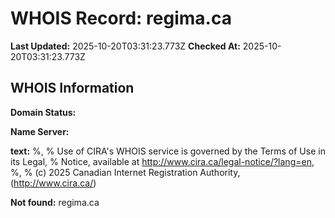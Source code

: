 # WHOIS Record: regima.ca

**Last Updated:** 2025-10-20T03:31:23.773Z
**Checked At:** 2025-10-20T03:31:23.773Z

## WHOIS Information

**Domain Status:** 

**Name Server:** 

**text:** %, % Use of CIRA's WHOIS service is governed by the Terms of Use in its Legal, % Notice, available at http://www.cira.ca/legal-notice/?lang=en, %, % (c) 2025 Canadian Internet Registration Authority, (http://www.cira.ca/)

**Not found:** regima.ca

